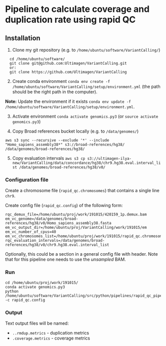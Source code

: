 # Pipeline to calculate coverage and duplication rate using rapid QC

## Installation
1. Clone my git repository (e.g. to `/home/ubuntu/software/VariantCalling/`)
```
  cd /home/ubuntu/software/
  git clone git@github.com:Ultimagen/VariantCalling.git
  or:
  git clone https://github.com/Ultimagen/VariantCalling
```
2. Create conda environment `conda env create -f /home/ubuntu/software/VariantCalling/setup/environment.yml`
(the path should be the right path in the computer).

**Note:** Update the environment if it exists `conda env update -f /home/ubuntu/software/VariantCalling/setup/environment.yml`. 

3. Activate environment `conda activate genomics.py3` (or `source activate genomics.py3`)

4. Copy Broad references bucket locally (e.g. to `/data/genomes/`)

`aws s3 sync --recursive --exclude '*' --include "Homo_sapiens_assembly38*" s3://broad-references/hg38/ /data/genomes/broad-references/hg38/`

5. Copy evaluation intervals
`aws s3 cp s3://ultimagen-ilya-new/VariantCalling/data/concordance/hg38/chr9.hg38.eval.interval_list /data/genomes/broad-references/hg38/v0/`


### Configuration file
Create a chromosome file (`rapid_qc.chromosomes`) that contains a single line `chr9`. 

Create config file (`rapid_qc.config`) of the following form: 

```
rqc_demux_file=/home/ubuntu/proj/work/191015/420159_1p.demux.bam 
em_vc_genome=/data/genomes/broad-references/hg38/v0/Homo_sapiens_assembly38.fasta
em_vc_output_dir=/home/ubuntu/proj/VariantCalling/work/191015/em
em_vc_number_of_cpus=40
em_vc_chromosomes_list=/home/ubuntu/proj/work/191015/rapid_qc.chromosomes
rqc_evaluation_intervals=/data/genomes/broad-references/hg38/v0/chr9.hg38.eval.interval_list
```

Optionally, this could be a section in a general config file with header. Note that for this pipeline one needs to use the _unsampled_ BAM. 


### Run
```
cd /home/ubuntu/proj/work/191015/
conda activate genomics.py3
python /home/ubuntu/software/VariantCalling/src/python/pipelines/rapid_qc_pipeline.py -c rapid_qc.config
```

### Output
Text output files will be named: 
 - `..rmdup.metrics` - duplication metrics
 - `.coverage.metrics` - coverage metrics
